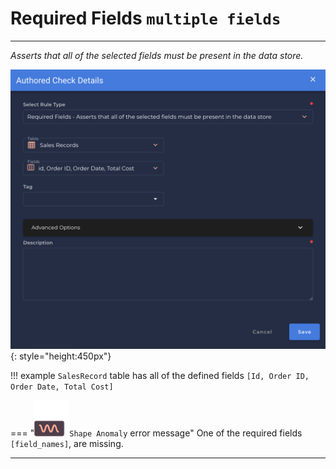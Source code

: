 # Required Fields <spam id='multiple-fields'>`multiple fields`</spam>

---

*Asserts that all of the selected fields must be present in the data store.*

![Screenshot](../assets/checks/rule-types/required-fields-check.png){: style="height:450px"}

!!! example 
    `SalesRecord` table has all of the defined fields `[Id, Order ID, Order Date, Total Cost]`

=== "![Screenshot](../assets/checks/rule-types/icons/icon-shape-anomaly-dark.svg)`Shape Anomaly` error message"
    One of the required fields `[field_names]`, are missing.

---